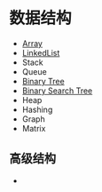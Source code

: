 # 数据结构

-   [Array](./Array)
-   [LinkedList](./LinkedList)
-   Stack
-   Queue
-   [Binary Tree](./BinaryTree)
-   [Binary Search Tree](./BinarySearchTree)
-   Heap
-   Hashing
-   Graph
-   Matrix

## 高级结构

- 